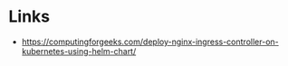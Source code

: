 # Links

* <https://computingforgeeks.com/deploy-nginx-ingress-controller-on-kubernetes-using-helm-chart/>
